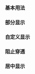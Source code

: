 <script setup>
import BaseExample from "../../examples/alert/base.vue"
import BaseExampleCode from "../../examples/alert/base.vue?raw"

import HalfExample from "../../examples/alert/half.vue"
import HalfExampleCode from "../../examples/alert/half.vue?raw"

import CustomExample from "../../examples/alert/custom.vue"
import CustomExampleCode from "../../examples/alert/custom.vue?raw"

import StopPenetrateExample from "../../examples/alert/stop-penetrate.vue"
import StopPenetrateExampleCode from "../../examples/alert/stop-penetrate.vue?raw"

import CenterExample from "../../examples/alert/center.vue"
import CenterExampleCode from "../../examples/alert/center.vue?raw"
</script>

### 基本用法

<ExamplePreview :code="BaseExampleCode">
  <BaseExample />
</ExamplePreview>

### 部分显示

<ExamplePreview :code="HalfExampleCode">
  <HalfExample />
</ExamplePreview>

### 自定义显示

<ExamplePreview :code="CustomExampleCode">
  <CustomExample />
</ExamplePreview>

### 阻止穿透

<ExamplePreview :code="StopPenetrateExampleCode">
  <StopPenetrateExample />
</ExamplePreview>

### 居中显示

<ExamplePreview :code="CenterExampleCode">
  <CenterExample />
</ExamplePreview>
